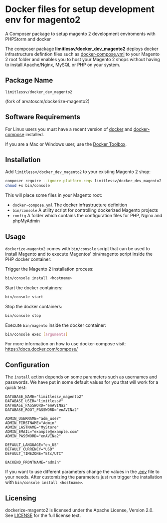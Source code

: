 # Docker files for setup development env for magento2

A Composer package to setup magento 2 development enviroments with PHPStorm and docker
 

The composer package **limitlessv/docker_dev_magento2** deploys docker infrastructure defintion files such as [docker-compose.yml](docker-compose.yml) to your Magento 2 root folder and enables you to host your Magento 2 shops without having to install Apache/Nginx, MySQL or PHP on your system.


## Package Name


`limitlessv/docker_dev_magento2`

(fork of arvatoscm/dockerize-magento2)


## Software Requirements

For Linux users you must have a recent version of [docker](https://github.com/docker/docker/releases) and [docker-compose](https://github.com/docker/compose/releases) installed.

If you are a Mac or Windows user, use the [Docker Toolbox](https://www.docker.com/products/docker-toolbox).

## Installation

Add `limitlessv/docker_dev_magento2` to your existing Magento 2 shop:

```bash
composer require --ignore-platform-reqs limitlessv/docker_dev_magento2
chmod +x bin/console
```

This will place some files in your Magento root:

- `docker-compose.yml`
The docker infrastructure definition
- `bin/console`
A utility script for controlling dockerized Magento projects
- `config`
A folder which contains the configuration files for PHP, Nginx and phpMyAdmin


## Usage

`dockerize-magento2` comes with `bin/console` script that can be used to install Magento and to execute Magentos' bin/magento script inside the PHP docker container:

Trigger the Magento 2 installation process:

```bash
bin/console install <hostname>
```

Start the docker containers:

```bash
bin/console start
```

Stop the docker containers:

```bash
bin/console stop
```

Execute `bin/magento` inside the docker container:

```bash
bin/console exec [arguments]
```

For more information on how to use docker-compose visit: https://docs.docker.com/compose/

## Configuration

The `install` action depends on some parameters such as usernames and passwords. We have put in some default values for you that will work for a quick test:

```
DATABASE_NAME="limitlessv_magento2"
DATABASE_USER="limitlessV"
DATABASE_PASSWORD="enAVINa2"
DATABASE_ROOT_PASSWORD="enAVINa2"

ADMIN_USERNAME="adm_user"
ADMIN_FIRSTNAME="Admin"
ADMIN_LASTNAME="MyStore"
ADMIN_EMAIL="example@example.com"
ADMIN_PASSWORD="enAVINa2"

DEFAULT_LANGUAGE="en_US"
DEFAULT_CURRENCY="USD"
DEFAULT_TIMEZONE="Etc/UTC"

BACKEND_FRONTNAME="admin"
```

If you want to use different parameters change the values in the [.env](.env) file to your needs.
After customizing the parameters just run trigger the installation with `bin/console install <hostname>`.

## Licensing

dockerize-magento2 is licensed under the Apache License, Version 2.0.
See [LICENSE](LICENSE) for the full license text.
